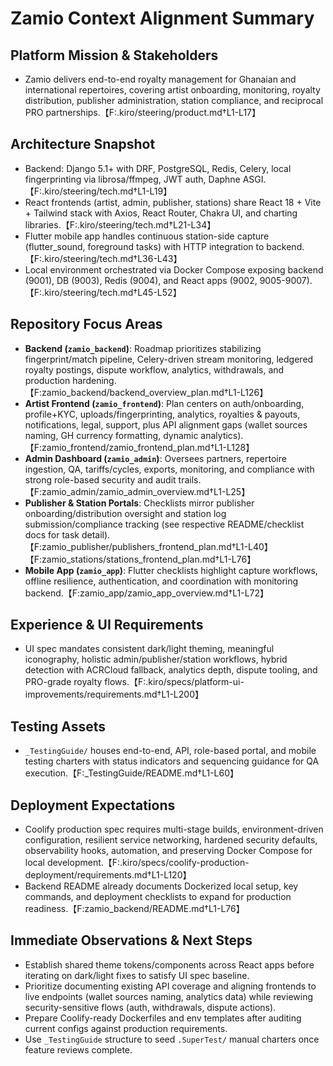 # Zamio Context Alignment Summary

## Platform Mission & Stakeholders
- Zamio delivers end-to-end royalty management for Ghanaian and international repertoires, covering artist onboarding, monitoring, royalty distribution, publisher administration, station compliance, and reciprocal PRO partnerships.【F:.kiro/steering/product.md†L1-L17】

## Architecture Snapshot
- Backend: Django 5.1+ with DRF, PostgreSQL, Redis, Celery, local fingerprinting via librosa/ffmpeg, JWT auth, Daphne ASGI.【F:.kiro/steering/tech.md†L1-L19】
- React frontends (artist, admin, publisher, stations) share React 18 + Vite + Tailwind stack with Axios, React Router, Chakra UI, and charting libraries.【F:.kiro/steering/tech.md†L21-L34】
- Flutter mobile app handles continuous station-side capture (flutter_sound, foreground tasks) with HTTP integration to backend.【F:.kiro/steering/tech.md†L36-L43】
- Local environment orchestrated via Docker Compose exposing backend (9001), DB (9003), Redis (9004), and React apps (9002, 9005-9007).【F:.kiro/steering/tech.md†L45-L52】

## Repository Focus Areas
- **Backend (`zamio_backend`)**: Roadmap prioritizes stabilizing fingerprint/match pipeline, Celery-driven stream monitoring, ledgered royalty postings, dispute workflow, analytics, withdrawals, and production hardening.【F:zamio_backend/backend_overview_plan.md†L1-L126】
- **Artist Frontend (`zamio_frontend`)**: Plan centers on auth/onboarding, profile+KYC, uploads/fingerprinting, analytics, royalties & payouts, notifications, legal, support, plus API alignment gaps (wallet sources naming, GH currency formatting, dynamic analytics).【F:zamio_frontend/zamio_frontend_plan.md†L1-L128】
- **Admin Dashboard (`zamio_admin`)**: Oversees partners, repertoire ingestion, QA, tariffs/cycles, exports, monitoring, and compliance with strong role-based security and audit trails.【F:zamio_admin/zamio_admin_overview.md†L1-L25】
- **Publisher & Station Portals**: Checklists mirror publisher onboarding/distribution oversight and station log submission/compliance tracking (see respective README/checklist docs for task detail).【F:zamio_publisher/publishers_frontend_plan.md†L1-L40】【F:zamio_stations/stations_frontend_plan.md†L1-L76】
- **Mobile App (`zamio_app`)**: Flutter checklists highlight capture workflows, offline resilience, authentication, and coordination with monitoring backend.【F:zamio_app/zamio_app_overview.md†L1-L72】

## Experience & UI Requirements
- UI spec mandates consistent dark/light theming, meaningful iconography, holistic admin/publisher/station workflows, hybrid detection with ACRCloud fallback, analytics depth, dispute tooling, and PRO-grade royalty flows.【F:.kiro/specs/platform-ui-improvements/requirements.md†L1-L200】

## Testing Assets
- `_TestingGuide/` houses end-to-end, API, role-based portal, and mobile testing charters with status indicators and sequencing guidance for QA execution.【F:_TestingGuide/README.md†L1-L60】

## Deployment Expectations
- Coolify production spec requires multi-stage builds, environment-driven configuration, resilient service networking, hardened security defaults, observability hooks, automation, and preserving Docker Compose for local development.【F:.kiro/specs/coolify-production-deployment/requirements.md†L1-L120】
- Backend README already documents Dockerized local setup, key commands, and deployment checklists to expand for production readiness.【F:zamio_backend/README.md†L1-L76】

## Immediate Observations & Next Steps
- Establish shared theme tokens/components across React apps before iterating on dark/light fixes to satisfy UI spec baseline.
- Prioritize documenting existing API coverage and aligning frontends to live endpoints (wallet sources naming, analytics data) while reviewing security-sensitive flows (auth, withdrawals, dispute actions).
- Prepare Coolify-ready Dockerfiles and env templates after auditing current configs against production requirements.
- Use `_TestingGuide` structure to seed `.SuperTest/` manual charters once feature reviews complete.
